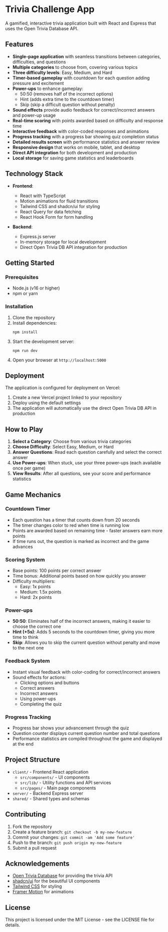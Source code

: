 # Trivia Challenge App

A gamified, interactive trivia application built with React and Express that uses the Open Trivia Database API.


## Features

- **Single-page application** with seamless transitions between categories, difficulties, and questions
- **Multiple categories** to choose from, covering various topics
- **Three difficulty levels**: Easy, Medium, and Hard
- **Timer-based gameplay** with countdown for each question adding pressure and excitement
- **Power-ups** to enhance gameplay:
  - 50:50 (removes half of the incorrect options)
  - Hint (adds extra time to the countdown timer)
  - Skip (skip a difficult question without penalty)
- **Sound effects** provide audio feedback for correct/incorrect answers and power-up usage
- **Real-time scoring** with points awarded based on difficulty and response time
- **Interactive feedback** with color-coded responses and animations
- **Progress tracking** with a progress bar showing quiz completion status
- **Detailed results screen** with performance statistics and answer review
- **Responsive design** that works on mobile, tablet, and desktop
- **Direct API integration** for both development and production
- **Local storage** for saving game statistics and leaderboards

## Technology Stack

- **Frontend**:
  - React with TypeScript
  - Motion animations for fluid transitions
  - Tailwind CSS and shadcn/ui for styling
  - React Query for data fetching
  - React Hook Form for form handling

- **Backend**:
  - Express.js server
  - In-memory storage for local development
  - Direct Open Trivia DB API integration for production

## Getting Started

### Prerequisites

- Node.js (v16 or higher)
- npm or yarn

### Installation

1. Clone the repository
2. Install dependencies:
   ```
   npm install
   ```
3. Start the development server:
   ```
   npm run dev
   ```
4. Open your browser at `http://localhost:5000`

## Deployment

The application is configured for deployment on Vercel:

1. Create a new Vercel project linked to your repository
2. Deploy using the default settings
3. The application will automatically use the direct Open Trivia DB API in production

## How to Play

1. **Select a Category**: Choose from various trivia categories
2. **Choose Difficulty**: Select Easy, Medium, or Hard
3. **Answer Questions**: Read each question carefully and select the correct answer
4. **Use Power-ups**: When stuck, use your three power-ups (each available once per game)
5. **View Results**: After all questions, see your score and performance statistics

## Game Mechanics

### Countdown Timer
- Each question has a timer that counts down from 20 seconds
- The timer changes color to red when time is running low
- Points are awarded based on remaining time - faster answers earn more points
- If time runs out, the question is marked as incorrect and the game advances

### Scoring System
- Base points: 100 points per correct answer
- Time bonus: Additional points based on how quickly you answer
- Difficulty multipliers:
  - Easy: 1x points
  - Medium: 1.5x points
  - Hard: 2x points

### Power-ups
- **50:50**: Eliminates half of the incorrect answers, making it easier to choose the correct one
- **Hint (+5s)**: Adds 5 seconds to the countdown timer, giving you more time to think
- **Skip**: Allows you to skip the current question without penalty and move to the next one

### Feedback System
- Instant visual feedback with color-coding for correct/incorrect answers
- Sound effects for actions:
  - Clicking options and buttons
  - Correct answers
  - Incorrect answers
  - Using power-ups
  - Completing the quiz

### Progress Tracking
- Progress bar shows your advancement through the quiz
- Question counter displays current question number and total questions
- Performance statistics are compiled throughout the game and displayed at the end

## Project Structure

- `client/` - Frontend React application
  - `src/components/` - UI components
  - `src/lib/` - Utility functions and API services
  - `src/pages/` - Main page components
- `server/` - Backend Express server
- `shared/` - Shared types and schemas

## Contributing

1. Fork the repository
2. Create a feature branch: `git checkout -b my-new-feature`
3. Commit your changes: `git commit -am 'Add some feature'`
4. Push to the branch: `git push origin my-new-feature`
5. Submit a pull request

## Acknowledgements

- [Open Trivia Database](https://opentdb.com/) for providing the trivia API
- [shadcn/ui](https://ui.shadcn.com/) for the beautiful UI components
- [Tailwind CSS](https://tailwindcss.com/) for styling
- [Framer Motion](https://www.framer.com/motion/) for animations

## License

This project is licensed under the MIT License - see the LICENSE file for details.

